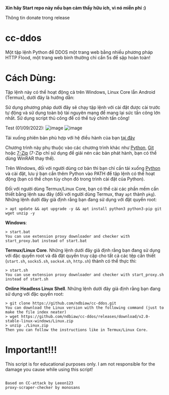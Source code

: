 **Xin hãy Start repo này nếu bạn cảm thấy hữu ích, vì nó miễn phí :)**

Thông tin donate trong release

# cc-ddos
Một tập lệnh Python để DDOS một trang web bằng nhiều phương pháp HTTP Flood, một trang web bình thường chỉ cần 5s để sập hoàn toàn!

# Cách Dùng:

Tập lệnh này có thể hoạt động cả trên Windows, Linux Core lẫn Android (Termux), dưới đây là hướng dẫn:

Sử dụng phương pháp dưới đây sẽ chạy tập lệnh với cài đặt được cài trước tự động và sử dụng toàn bộ tài nguyên mạng để mang lại sức tấn công lớn nhất. Sử dụng script thủ công để có thể tuỳ chỉnh tấn công! 

Test (01/09/2022):
![image](https://user-images.githubusercontent.com/59746573/187913844-ff23d6f2-e4fb-4ad5-8f6b-1b73ab1f2aa6.png)
![image](https://user-images.githubusercontent.com/59746573/187913864-dd72e3ff-70ad-444f-a051-76e6dc659f97.png)

Tải xuống phiên bản phù hợp với hệ điều hành của bạn [tại đây](https://github.com/ndbiaw/cc-ddos/releases/tag/v2.0-stable-linux-windows)

Chương trình này phụ thuộc vào các chương trình khác như [Python](https://www.python.org/downloads/), [Git](https://git-scm.com/downloads) hoặc [7-Zip](https://www.7-zip.org/) (7-Zip chỉ sử dụng để giải nén các bản phát hành, bạn có thể dùng WinRAR thay thế).

Trên Windows, đối với người dùng cơ bản thì bạn chỉ cần tải xuống [Python](https://www.python.org/downloads/) và cài đặt, lưu ý bạn cần thêm Python vào PATH để tập lệnh có thể hoạt động (bạn có thể chọn tùy chọn đó trong trình cài đặt của Python).

Đối với người dùng Termux/Linux Core, bạn có thể cài các phần mềm cần thiết bằng lệnh sau đây (đối với người dùng Termux, thay `apt` thành `pkg`). Những lệnh dưới đây giả định rằng bạn đang sử dụng với đặt quyền root:

```
> apt update && apt upgrade -y && apt install python3 python3-pip git wget unzip -y
```

**Windows**:

```
> start.bat
You can use extension proxy downloader and checker with start_proxy.bat instead of start.bat
```

**Termux/Linux Core**. Những lệnh dưới đây giả định rằng bạn đang sử dụng với đặc quyền root và đã đặt quyền truy cập cho tất cả các tệp cần thiết (`start.sh`, `socks5.sh`, `socks4.sh`, `http.sh`) thành có thể thực thi:

```
> start.sh
You can use extension proxy downloader and checker with start_proxy.sh instead of start.sh
```

**Online Headless Linux Shell**. Những lệnh dưới đây giả định rằng bạn đang sử dụng với đặc quyền root:

```
> git clone https://github.com/ndbiaw/cc-ddos.git
You can download the Linux version with the following command (just to make the file index neater)
> wget https://github.com/ndbiaw/cc-ddos/releases/download/v2.0-stable-linux-windows/Linux.zip
> unzip ./Linux.zip
Then you can follow the instructions like in Termux/Linux Core.

```

# Important!!!

This script is for educational purposes only. I am not responsible for the damage you cause while using this script!

```

Based on CC-attack by Leeon123
proxy-scraper-checker by monosans

```

